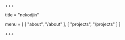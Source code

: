 +++

title = "nekodjin"

menu = [
    [ "about", "/about" ],
    [ "projects", "/projects" ]
]

+++
